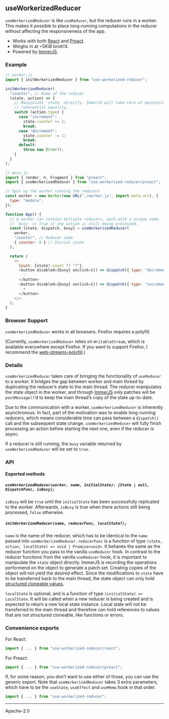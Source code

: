 ## useWorkerizedReducer

`useWorkerizedReducer` is like `useReducer`, but the reducer runs in a worker. This makes it possible to place long-running computations in the reducer without affecting the responsiveness of the app.

- Works with both [React] and [Preact].
- Weighs in at ~5KiB brotli’d.
- Powered by [ImmerJS].

### Example

```js
// worker.js
import { initWorkerizedReducer } from "use-workerized-reducer";

initWorkerizedReducer(
  "counter", // Name of the reducer
  (state, action) => {
    // Manipulate `state` directly. ImmerJS will take care of maintaining
    // referential equality.
    switch (action.type) {
      case "increment":
        state.counter += 1;
        break;
      case "decrement":
        state.counter -= 1;
        break;
      default:
        throw new Error();
    }
  }
);

// main.js
import { render, h, Fragment } from "preact";
import { useWorkerizedReducer } from "use-workerized-reducer/preact";

// Spin up the worker running the reducers
const worker = new Worker(new URL("./worker.js", import.meta.url), {
  type: "module",
});

function App() {
  // A worker can contain multiple reducers, each with a unique name.
  // `busy` is true if any action is still being processed.
  const [state, dispatch, busy] = useWorkerizedReducer(
    worker,
    "counter", // Reducer name
    { counter: 0 } // Initial state
  );

  return (
    <>
      Count: {state?.count ?? "?"}
      <button disabled={busy} onclick={() => dispatch({ type: "decrement" })}>
        -
      </button>
      <button disabled={busy} onclick={() => dispatch({ type: "increment" })}>
        +
      </button>
    </>
  );
}
```

### Browser Support

`useWorkerizedReducer` works in all browsers. Firefox requires a polyfill.

(Currently, `useWorkerizedReducer` relies on `WritableStream`, which is available everywhere except Firefox. If you want to support Firefox, I recommend the [web-streams-polyfill].)

### Details

`useWorkerizedReducer` takes care of bringing the functionality of `useReducer` to a worker. It bridges the gap between worker and main thread by duplicating the reducer’s state to the main thread. The reducer manipulates the state object in the worker, and through [ImmerJS] only patches will be `postMessage()`’d to keep the main thread’s copy of the state up-to-date.

Due to the communication with a worker, `useWorkerizedReducer` is inherently asynchronous. In fact, part of the motivation was to enable long-running reducers, which means considerable time can pass between a `dispatch()` call and the subsequent state change. `useWorkerizedReducer` will fully finish processing an action before starting the next one, even if the reducer is async.

If a reducer is still running, the `busy` variable returned by `useWorkerizedReducer` will be set to `true`.

### API

#### Exported methods

##### `useWorkerizedReducer(worker, name, initialState): [State | null, DispatchFunc, isBusy];`

`isBusy` will be `true` until the `initialState` has been successfully replicated to the worker. Afterwards, `isBusy` is true when there actions still being processed, `false` otherwise.

##### `initWorkerizedReducer(name, reducerFunc, localState?);`

`name` is the name of the reducer, which has to be identical to the `name` passed into `useWorkerizedReducer`. `reducerFunc` is a function of type `(state, action, localState) => void | Promise<void>`. It behaves the same as the reducer function you pass to the vanilla `useReducer` hook. In contrast to the reducer functions from the vanilla `useReducer` hook, it is important to manipulate the `state` object directly. ImmerJS is recording the operations performend on the object to generate a patch set. Creating copies of the object will not yield the desired effect. Since the modifications to `state` have to be transferred back to the main thread, the state object can only hold [structured cloneable values].

`localState` is optional, and is a function of type `(initialState) => LocalState`. It will be called when a new reducer is being created and is expected to return a new local state instance. Local state will not be transferred to the main thread and therefore can hold references to values that are _not_ structured cloneable, like functions or errors.

### Convenience exports

For React:

```js
import { ... } from "use-workerized-reducer/react";
```

For Preact:

```js
import { ... } from "use-workerized-reducer/preact";
```

If, for some reason, you don’t want to use either of those, you can use the generic export. Note that `useWorkerizedReducer` takes 3 extra parameters, which have to be the `useState`, `useEffect` and `useMemo` hook in that order.

```js
import { ... } from "use-workerized-reducer";
```

---

Apache-2.0

[immerjs]: https://immerjs.github.io/immer/
[web-streams-polyfill]: https://www.npmjs.com/package/web-streams-polyfill
[react]: https://reactjs.org/
[preact]: https://preactjs.com/
[structured cloneable values]: https://developer.mozilla.org/en-US/docs/Web/API/Web_Workers_API/Structured_clone_algorithm#supported_types
